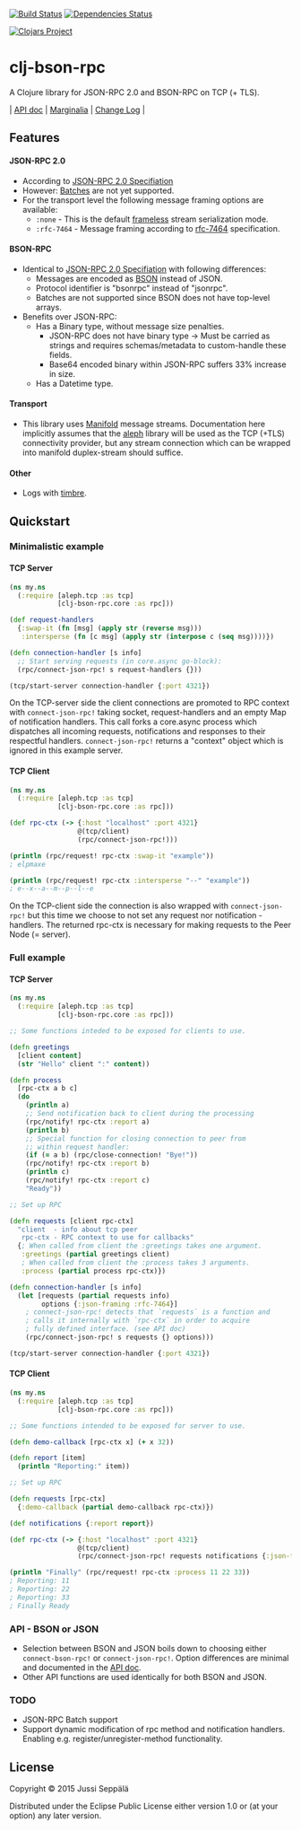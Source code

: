 [![Build Status](https://travis-ci.org/seprich/clj-bson-rpc.svg?branch=master)](https://travis-ci.org/seprich/clj-bson-rpc)
[![Dependencies Status](https://jarkeeper.com/seprich/clj-bson-rpc/status.svg)](https://jarkeeper.com/seprich/clj-bson-rpc)

[![Clojars Project](http://clojars.org/clj-bson-rpc/latest-version.svg)](http://clojars.org/clj-bson-rpc)

# clj-bson-rpc


A Clojure library for JSON-RPC 2.0 and BSON-RPC on TCP (+ TLS).

| [API doc](http://seprich.github.io/clj-bson-rpc/codox/clj-bson-rpc.core.html)
| [Marginalia](http://seprich.github.io/clj-bson-rpc/marginalia.html)
| [Change Log](https://github.com/seprich/clj-bson-rpc/blob/master/CHANGELOG.md)
|


## Features

#### JSON-RPC 2.0

* According to [JSON-RPC 2.0 Specifiation](http://www.jsonrpc.org/specification)
* However: [Batches](http://www.jsonrpc.org/specification#batch) are not yet
  supported.
* For the transport level the following message framing options are available:
    * `:none` - This is the default
       [frameless](http://www.simple-is-better.org/json-rpc/transport_sockets.html#pipelined-requests-responses-json-splitter) stream serialization mode.
    * `:rfc-7464` - Message framing according to
      [rfc-7464](https://tools.ietf.org/html/rfc7464) specification.

#### BSON-RPC

* Identical to [JSON-RPC 2.0 Specifiation](http://www.jsonrpc.org/specification)
  with following differences:
    * Messages are encoded as [BSON](http://bsonspec.org/spec.html) instead of
      JSON.
    * Protocol identifier is "bsonrpc" instead of "jsonrpc".
    * Batches are not supported since BSON does not have top-level arrays.
* Benefits over JSON-RPC:
    * Has a Binary type, without message size penalties.
        * JSON-RPC does not have binary type -> Must be carried as strings
          and requires schemas/metadata to custom-handle these fields.
        * Base64 encoded binary within JSON-RPC suffers 33% increase in size.
    * Has a Datetime type.

#### Transport

* This library uses [Manifold](https://github.com/ztellman/manifold) message
  streams. Documentation here implicitly assumes that the
  [aleph](https://github.com/ztellman/aleph) library will be used as the
  TCP (+TLS) connectivity provider, but any stream connection which can be
  wrapped into manifold duplex-stream should suffice.

#### Other

* Logs with [timbre](https://github.com/ptaoussanis/timbre).


## Quickstart

### Minimalistic example
#### TCP Server
```clojure
(ns my.ns
  (:require [aleph.tcp :as tcp]
            [clj-bson-rpc.core :as rpc]))

(def request-handlers
  {:swap-it (fn [msg] (apply str (reverse msg)))
   :intersperse (fn [c msg] (apply str (interpose c (seq msg))))})

(defn connection-handler [s info]
  ;; Start serving requests (in core.async go-block):
  (rpc/connect-json-rpc! s request-handlers {}))

(tcp/start-server connection-handler {:port 4321})
```
On the TCP-server side the client connections are promoted to RPC context with
`connect-json-rpc!` taking socket, request-handlers and an empty Map of notification
handlers. This call forks a core.async process which dispatches all incoming
requests, notifications and responses to their respectful handlers.
`connect-json-rpc!` returns a "context" object which is ignored in this example
server.

#### TCP Client
```clojure
(ns my.ns
  (:require [aleph.tcp :as tcp]
            [clj-bson-rpc.core :as rpc]))

(def rpc-ctx (-> {:host "localhost" :port 4321}
                 @(tcp/client)
                 (rpc/connect-json-rpc!)))

(println (rpc/request! rpc-ctx :swap-it "example"))
; elpmaxe

(println (rpc/request! rpc-ctx :intersperse "--" "example"))
; e--x--a--m--p--l--e
```
On the TCP-client side the connection is also wrapped with
`connect-json-rpc!` but this time we choose to not set any request nor
notification -handlers. The returned rpc-ctx is necessary for making
requests to the Peer Node (= server).

### Full example

#### TCP Server
```clojure
(ns my.ns
  (:require [aleph.tcp :as tcp]
            [clj-bson-rpc.core :as rpc]))

;; Some functions inteded to be exposed for clients to use.

(defn greetings
  [client content]
  (str "Hello" client ":" content))

(defn process
  [rpc-ctx a b c]
  (do
    (println a)
    ;; Send notification back to client during the processing
    (rpc/notify! rpc-ctx :report a)
    (println b)
    ;; Special function for closing connection to peer from
    ;; within request handler:
    (if (= a b) (rpc/close-connection! "Bye!"))
    (rpc/notify! rpc-ctx :report b)
    (println c)
    (rpc/notify! rpc-ctx :report c)
    "Ready"))

;; Set up RPC

(defn requests [client rpc-ctx]
  "client  - info about tcp peer
   rpc-ctx - RPC context to use for callbacks"
  {; When called from client the :greetings takes one argument.
   :greetings (partial greetings client)
   ; When called from client the :process takes 3 arguments.
   :process (partial process rpc-ctx)})

(defn connection-handler [s info]
  (let [requests (partial requests info)
        options {:json-framing :rfc-7464}]
    ; connect-json-rpc! detects that `requests` is a function and
    ; calls it internally with `rpc-ctx` in order to acquire
    ; fully defined interface. (see API doc)
    (rpc/connect-json-rpc! s requests {} options)))

(tcp/start-server connection-handler {:port 4321})
```

#### TCP Client
```clojure
(ns my.ns
  (:require [aleph.tcp :as tcp]
            [clj-bson-rpc.core :as rpc]))

;; Some functions intended to be exposed for server to use.

(defn demo-callback [rpc-ctx x] (+ x 32))

(defn report [item]
  (println "Reporting:" item))

;; Set up RPC

(defn requests [rpc-ctx]
  {:demo-callback (partial demo-callback rpc-ctx)})

(def notifications {:report report})

(def rpc-ctx (-> {:host "localhost" :port 4321}
                 @(tcp/client)
                 (rpc/connect-json-rpc! requests notifications {:json-framing :rfc-7464})))

(println "Finally" (rpc/request! rpc-ctx :process 11 22 33))
; Reporting: 11
; Reporting: 22
; Reporting: 33
; Finally Ready
```

### API - BSON or JSON

* Selection between BSON and JSON boils down to choosing either
  `connect-bson-rpc!` or `connect-json-rpc!`. Option differences
  are minimal and documented in the
  [API doc](http://seprich.github.io/clj-bson-rpc/codox/clj-bson-rpc.core.html).
* Other API functions are used identically for both BSON and JSON.


### TODO

* JSON-RPC Batch support
* Support dynamic modification of rpc method and notification handlers.
  Enabling e.g. register/unregister-method functionality.

## License

Copyright © 2015 Jussi Seppälä

Distributed under the Eclipse Public License either version 1.0 or (at
your option) any later version.
